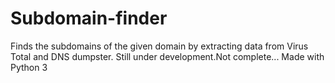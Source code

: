# Subdomain-finder
Finds the subdomains of the given domain by extracting data from Virus Total and DNS dumpster.
Still under development.Not complete...
Made with Python 3
